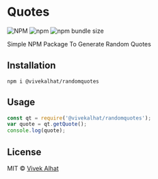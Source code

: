 # Quotes

![NPM](https://img.shields.io/npm/l/@vivekalhat/randomquotes)
![npm](https://img.shields.io/npm/v/@vivekalhat/randomquotes)
![npm bundle size](https://img.shields.io/bundlephobia/min/@vivekalhat/randomquotes)

Simple NPM Package To Generate Random Quotes

## Installation

<code>npm i @vivekalhat/randomquotes</code>

## Usage

```js
const qt = require('@vivekalhat/randomquotes');
var quote = qt.getQuote();
console.log(quote);
```
## License

MIT © [Vivek Alhat](https://vivekalhat.ml)
